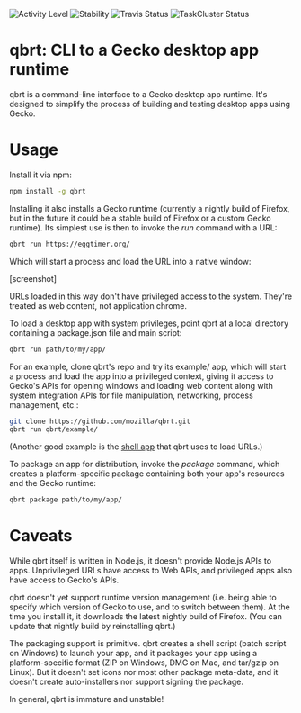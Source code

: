 ![Activity Level](https://img.shields.io/badge/status-active-green.svg)
![Stability](https://img.shields.io/badge/stability-unstable-red.svg)
![Travis Status](https://travis-ci.org/mozilla/qbrt.svg?branch=master)
![TaskCluster Status](https://github.taskcluster.net/v1/badge/mozilla/qbrt/master)

qbrt: CLI to a Gecko desktop app runtime
===

qbrt is a command-line interface to a Gecko desktop app runtime.
It's designed to simplify the process of building and testing desktop apps
using Gecko.

# Usage

Install it via npm:

```bash
npm install -g qbrt
```

Installing it also installs a Gecko runtime (currently a nightly build
of Firefox, but in the future it could be a stable build of Firefox
or a custom Gecko runtime). Its simplest use is then to invoke the *run*
command with a URL:

```bash
qbrt run https://eggtimer.org/
```

Which will start a process and load the URL into a native window:

[screenshot]

URLs loaded in this way don't have privileged access to the system.
They're treated as web content, not application chrome.

To load a desktop app with system privileges, point qbrt at a local directory
containing a package.json file and main script:

```bash
qbrt run path/to/my/app/
```

For an example, clone qbrt's repo and try its example/ app, which will start
a process and load the app into a privileged context, giving it access
to Gecko's APIs for opening windows and loading web content along with system
integration APIs for file manipulation, networking, process management, etc.:

```bash
git clone https://github.com/mozilla/qbrt.git
qbrt run qbrt/example/
```

(Another good example is
the [shell app](https://github.com/mozilla/qbrt/tree/master/shell)
that qbrt uses to load URLs.)

To package an app for distribution, invoke the *package* command,
which creates a platform-specific package containing both your app's resources
and the Gecko runtime:

```bash
qbrt package path/to/my/app/
```

# Caveats

While qbrt itself is written in Node.js, it doesn't provide Node.js APIs
to apps. Unprivileged URLs have access to Web APIs, and privileged apps
also have access to Gecko's APIs.

qbrt doesn't yet support runtime version management (i.e. being able to specify
which version of Gecko to use, and to switch between them). At the time
you install it, it downloads the latest nightly build of Firefox.
(You can update that nightly build by reinstalling qbrt.)

The packaging support is primitive. qbrt creates a shell script (batch script
on Windows) to launch your app, and it packages your app using
a platform-specific format (ZIP on Windows, DMG on Mac, and tar/gzip on Linux).
But it doesn't set icons nor most other package meta-data, and it doesn't create
auto-installers nor support signing the package.

In general, qbrt is immature and unstable!
